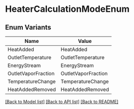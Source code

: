 # HeaterCalculationModeEnum

## Enum Variants

| Name | Value |
|---- | -----|
| HeatAdded | HeatAdded |
| OutletTemperature | OutletTemperature |
| EnergyStream | EnergyStream |
| OutletVaporFraction | OutletVaporFraction |
| TemperatureChange | TemperatureChange |
| HeatAddedRemoved | HeatAddedRemoved |


[[Back to Model list]](../README.md#documentation-for-models) [[Back to API list]](../README.md#documentation-for-api-endpoints) [[Back to README]](../README.md)


